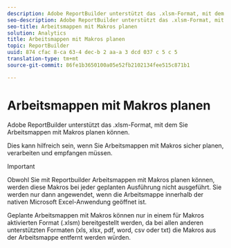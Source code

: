 ```yaml
---
description: Adobe ReportBuilder unterstützt das .xlsm-Format, mit dem Sie Arbeitsmappen mit Makros planen können.
seo-description: Adobe ReportBuilder unterstützt das .xlsm-Format, mit dem Sie Arbeitsmappen mit Makros planen können.
seo-title: Arbeitsmappen mit Makros planen
solution: Analytics
title: Arbeitsmappen mit Makros planen
topic: ReportBuilder
uuid: 874 cfac 8-ca 63-4 dec-b 2 aa-a 3 dcd 037 c 5 c 5
translation-type: tm+mt
source-git-commit: 86fe1b3650100a05e52fb2102134fee515c871b1

---
```



# Arbeitsmappen mit Makros planen

Adobe ReportBuilder unterstützt das .xlsm-Format, mit dem Sie Arbeitsmappen mit Makros planen können.

Dies kann hilfreich sein, wenn Sie Arbeitsmappen mit Makros sicher planen, verarbeiten und empfangen müssen.

>[!IMPORTANT]
>
>Obwohl Sie mit Reportbuilder Arbeitsmappen mit Makros planen können, werden diese Makros bei jeder geplanten Ausführung nicht ausgeführt. Sie werden nur dann angewendet, wenn die Arbeitsmappe innerhalb der nativen Microsoft Excel-Anwendung geöffnet ist.

Geplante Arbeitsmappen mit Makros können nur in einem für Makros aktivierten Format (.xlsm) bereitgestellt werden, da bei allen anderen unterstützten Formaten (xls, xlsx, pdf, word, csv oder txt) die Makros aus der Arbeitsmappe entfernt werden würden.

